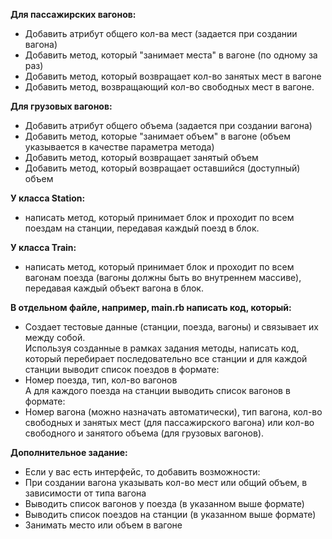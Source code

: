 **Для пассажирских вагонов:**  
- Добавить атрибут общего кол-ва мест (задается при создании вагона)  
- Добавить метод, который "занимает места" в вагоне (по одному за раз)  
- Добавить метод, который возвращает кол-во занятых мест в вагоне  
- Добавить метод, возвращающий кол-во свободных мест в вагоне.

**Для грузовых вагонов:**  
- Добавить атрибут общего объема (задается при создании вагона)  
- Добавить метод, которые "занимает объем" в вагоне (объем указывается в качестве параметра метода)  
- Добавить метод, который возвращает занятый объем  
- Добавить метод, который возвращает оставшийся (доступный) объем

**У класса Station:**  
- написать метод, который принимает блок и проходит по всем поездам на станции, передавая каждый поезд в блок.

**У класса Train:**  
- написать метод, который принимает блок и проходит по всем вагонам поезда (вагоны должны быть во внутреннем массиве), передавая каждый объект вагона в блок.

**В отдельном файле, например, main.rb написать код, который:**  
- Создает тестовые данные (станции, поезда, вагоны) и связывает их между собой.  
Используя созданные в рамках задания методы, написать код, который перебирает последовательно все станции и для каждой станции выводит список поездов в формате:  
- Номер поезда, тип, кол-во вагонов  
А для каждого поезда на станции выводить список вагонов в формате:  
- Номер вагона (можно назначать автоматически), тип вагона, кол-во свободных и занятых мест (для пассажирского вагона) или кол-во свободного и занятого объема (для грузовых вагонов).

**Дополнительное задание:**  
- Если у вас есть интерфейс, то добавить возможности:  
- При создании вагона указывать кол-во мест или общий объем, в зависимости от типа вагона  
- Выводить список вагонов у поезда (в указанном выше формате)  
- Выводить список поездов на станции (в указанном выше формате)  
- Занимать место или объем в вагоне
